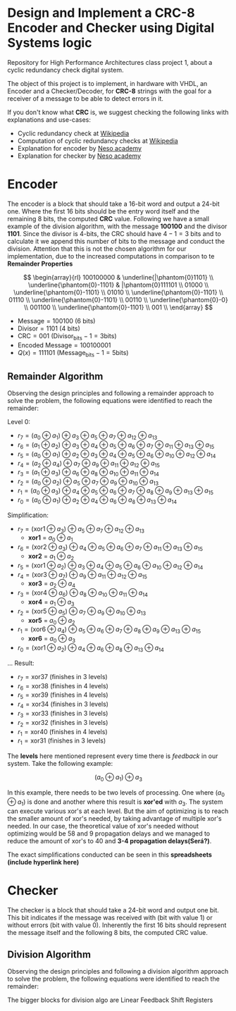 # Design and Implement a CRC-8 Encoder and Checker using Digital Systems logic

Repository for High Performance Architectures class project 1, about a cyclic redundancy check digital system.

The object of this project is to implement, in hardware with VHDL, an Encoder and a Checker/Decoder, for **CRC-8** strings with the goal for a receiver of a message to be able to detect errors in it.

If you don't know what **CRC** is, we suggest checking the following links with explanations and use-cases:

* Cyclic redundancy check at [Wikipedia](https://en.wikipedia.org/wiki/Cyclic_redundancy_check)
* Computation of cyclic redundancy checks at [Wikipedia](https://en.wikipedia.org/wiki/Computation_of_cyclic_redundancy_checks)
* Explanation for encoder by [Neso academy](https://www.youtube.com/watch?v=A9g6rTMblz4)
* Explanation for checker by [Neso academy](https://www.youtube.com/watch?v=wQGwfBS3gpk)

# Encoder

The encoder is a block that should take a 16-bit word and output a 24-bit one. Where the first 16 bits should be the entry word itself and the remaining 8 bits, the computed **CRC** value. Following we have a small example of the division algorithm, with the message **100100** and the divisor **1101**. Since the divisor is 4-bits, the CRC should have $4-1=3$ bits and to calculate it we append this number of bits to the message and conduct the division. Attention that this is not the chosen algorithm for our implementation, due to the increased computations in comparison to te **Remainder Properties**

$$
\begin{array}{rl}
100100000 & \underline{|\phantom{0}1101} \\
\underline{\phantom{0}-1101} & |\phantom{0}111101 \\
01000 \\
\underline{\phantom{0}-1101} \\
01010 \\
\underline{\phantom{0}-1101} \\
01110 \\
\underline{\phantom{0}-1101} \\
00110 \\
\underline{\phantom{0}-0} \\
001100 \\
\underline{\phantom{0}-1101} \\
001 \\
\end{array}
$$

* $\text{Message} = 100100$ (6 bits)
* $\text{Divisor} = 1101$ (4 bits)
* $\text{CRC} = 001$ ($\text{Divisor}_{\text{bits}}-1 = 3 \text{bits}$)
* $\text{Encoded Message} = 100100001$
* $Q(x) = 111101$ ($\text{Message}_{\text{bits}}-1 = 5 \text{bits}$)

## Remainder Algorithm

Observing the design principles and following a remainder approach to solve the problem, the following equations were identified to reach the remainder:

Level 0:

* $r_7=(a_0 \oplus a_1) \oplus a_3 \oplus a_5 \oplus a_7 \oplus a_{12} \oplus a_{13}$
* $r_6=(a_1 \oplus a_2) \oplus a_3 \oplus a_4 \oplus a_5 \oplus a_6 \oplus a_7 \oplus a_{11} \oplus a_{13} \oplus a_{15}$
* $r_5=(a_0 \oplus a_1) \oplus a_2 \oplus a_3 \oplus a_4 \oplus a_5 \oplus a_6 \oplus a_{10} \oplus a_{12} \oplus a_{14}$
* $r_4=(a_2 \oplus a_4) \oplus a_7 \oplus a_9 \oplus a_{11} \oplus a_{12} \oplus a_{15}$
* $r_3=(a_1 \oplus a_3) \oplus a_6 \oplus a_8 \oplus a_{10} \oplus a_{11} \oplus a_{14}$
* $r_2=(a_0 \oplus a_2) \oplus a_5 \oplus a_7 \oplus a_9 \oplus a_{10} \oplus a_{13}$
* $r_1=(a_0 \oplus a_3) \oplus a_4 \oplus a_5 \oplus a_6 \oplus a_7 \oplus a_8 \oplus a_9 \oplus a_{13} \oplus a_{15}$
* $r_0=(a_0 \oplus a_1) \oplus a_2 \oplus a_4 \oplus a_6 \oplus a_8 \oplus a_{13} \oplus a_{14}$

Simplification:

* $r_7=(\text{xor1} \oplus a_3) \oplus a_5 \oplus a_7 \oplus a_{12} \oplus a_{13}$
  * **xor1** = $a_0 \oplus a_1$
* $r_6=(\text{xor2} \oplus a_3) \oplus a_4 \oplus a_5 \oplus a_6 \oplus a_7 \oplus a_{11} \oplus a_{13} \oplus a_{15}$
  * **xor2** = $a_1 \oplus a_2$
* $r_5=(\text{xor1} \oplus a_2) \oplus a_3 \oplus a_4 \oplus a_5 \oplus a_6 \oplus a_{10} \oplus a_{12} \oplus a_{14}$
* $r_4=(\text{xor3} \oplus a_7) \oplus a_9 \oplus a_{11} \oplus a_{12} \oplus a_{15}$
  * **xor3** = $a_2 \oplus a_4$
* $r_3=(\text{xor4} \oplus a_6) \oplus a_8 \oplus a_{10} \oplus a_{11} \oplus a_{14}$
  * **xor4** = $a_1 \oplus a_3$
* $r_2=(\text{xor5} \oplus a_5) \oplus a_7 \oplus a_9 \oplus a_{10} \oplus a_{13}$
  * **xor5** = $a_0 \oplus a_2$
* $r_1=(\text{xor6} \oplus a_4) \oplus a_5 \oplus a_6 \oplus a_7 \oplus a_8 \oplus a_9 \oplus a_{13} \oplus a_{15}$
  * **xor6** = $a_0 \oplus a_3$
* $r_0=(\text{xor1} \oplus a_2) \oplus a_4 \oplus a_6 \oplus a_8 \oplus a_{13} \oplus a_{14}$

...
Result:

* $r_7=\text{xor37}$ (finishes in 3 levels)
* $r_6=\text{xor38}$ (finishes in 4 levels)
* $r_5=\text{xor39}$ (finishes in 4 levels)
* $r_4=\text{xor34}$ (finishes in 3 levels)
* $r_3=\text{xor33}$ (finishes in 3 levels)
* $r_2=\text{xor32}$ (finishes in 3 levels)
* $r_1=\text{xor40}$ (finishes in 4 levels)
* $r_1=\text{xor31}$ (finishes in 3 levels)

The **levels** here mentioned represent every time there is *feedback* in our system. Take the following example:

$$
(a_0 \oplus a_1) \oplus a_3
$$

In this example, there needs to be two levels of processing. One where $(a_0 \oplus a_1)$ is done and another where this result is **xor'ed** with $a_3$. The system can execute various xor's at each level. But the aim of optimizing is to reach the smaller amount of xor's needed, by taking advantage of multiple xor's needed. In our case, the theoretical value of xor's needed without optimizing would be 58 and 9 propagation delays and we managed to reduce the amount of xor's to 40 and **3-4 propagation delays(Será?)**.

The exact simplifications conducted can be seen in this **spreadsheets (include hyperlink here)**

# Checker

The checker is a block that should take a 24-bit word and output one bit. This bit indicates if the message was received with (bit with value 1) or without errors (bit with value 0). Inherently the first 16 bits should represent the message itself and the following 8 bits, the computed CRC value.

## Division Algorithm

Observing the design principles and following a division algorithm approach to solve the problem, the following equations were identified to reach the remainder:

The bigger blocks for division algo are Linear Feedback Shift Registers
